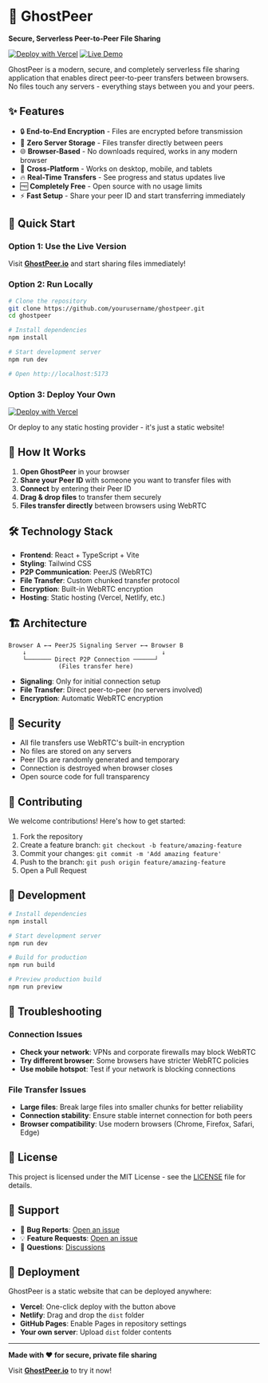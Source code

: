 # 👻 GhostPeer

**Secure, Serverless Peer-to-Peer File Sharing**

[![Deploy with Vercel](https://vercel.com/button)](https://vercel.com/new/clone?repository-url=https://github.com/yourusername/ghostpeer)
[![Live Demo](https://img.shields.io/badge/demo-ghostpeer.io-blue)](https://ghostpeer.io)

GhostPeer is a modern, secure, and completely serverless file sharing application that enables direct peer-to-peer transfers between browsers. No files touch any servers - everything stays between you and your peers.

## ✨ Features

- 🔒 **End-to-End Encryption** - Files are encrypted before transmission
- 🚀 **Zero Server Storage** - Files transfer directly between peers
- 🌐 **Browser-Based** - No downloads required, works in any modern browser
- 📱 **Cross-Platform** - Works on desktop, mobile, and tablets
- 🔥 **Real-Time Transfers** - See progress and status updates live
- 🆓 **Completely Free** - Open source with no usage limits
- ⚡ **Fast Setup** - Share your peer ID and start transferring immediately

## 🚀 Quick Start

### Option 1: Use the Live Version
Visit **[GhostPeer.io](https://ghostpeer.io)** and start sharing files immediately!

### Option 2: Run Locally
```bash
# Clone the repository
git clone https://github.com/yourusername/ghostpeer.git
cd ghostpeer

# Install dependencies
npm install

# Start development server
npm run dev

# Open http://localhost:5173
```

### Option 3: Deploy Your Own
[![Deploy with Vercel](https://vercel.com/button)](https://vercel.com/new/clone?repository-url=https://github.com/yourusername/ghostpeer)

Or deploy to any static hosting provider - it's just a static website!

## 🔧 How It Works

1. **Open GhostPeer** in your browser
2. **Share your Peer ID** with someone you want to transfer files with
3. **Connect** by entering their Peer ID
4. **Drag & drop files** to transfer them securely
5. **Files transfer directly** between browsers using WebRTC

## 🛠️ Technology Stack

- **Frontend**: React + TypeScript + Vite
- **Styling**: Tailwind CSS
- **P2P Communication**: PeerJS (WebRTC)
- **File Transfer**: Custom chunked transfer protocol
- **Encryption**: Built-in WebRTC encryption
- **Hosting**: Static hosting (Vercel, Netlify, etc.)

## 🏗️ Architecture

```
Browser A ←→ PeerJS Signaling Server ←→ Browser B
    ↓                                      ↓
    └─────── Direct P2P Connection ──────┘
              (Files transfer here)
```

- **Signaling**: Only for initial connection setup
- **File Transfer**: Direct peer-to-peer (no servers involved)
- **Encryption**: Automatic WebRTC encryption

## 🔐 Security

- All file transfers use WebRTC's built-in encryption
- No files are stored on any servers
- Peer IDs are randomly generated and temporary
- Connection is destroyed when browser closes
- Open source code for full transparency

## 🤝 Contributing

We welcome contributions! Here's how to get started:

1. Fork the repository
2. Create a feature branch: `git checkout -b feature/amazing-feature`
3. Commit your changes: `git commit -m 'Add amazing feature'`
4. Push to the branch: `git push origin feature/amazing-feature`
5. Open a Pull Request

## 📝 Development

```bash
# Install dependencies
npm install

# Start development server
npm run dev

# Build for production
npm run build

# Preview production build
npm run preview
```

## 🐛 Troubleshooting

### Connection Issues
- **Check your network**: VPNs and corporate firewalls may block WebRTC
- **Try different browser**: Some browsers have stricter WebRTC policies
- **Use mobile hotspot**: Test if your network is blocking connections

### File Transfer Issues
- **Large files**: Break large files into smaller chunks for better reliability
- **Connection stability**: Ensure stable internet connection for both peers
- **Browser compatibility**: Use modern browsers (Chrome, Firefox, Safari, Edge)

## 📄 License

This project is licensed under the MIT License - see the [LICENSE](LICENSE) file for details.

## 🌟 Support

- 🐛 **Bug Reports**: [Open an issue](https://github.com/yourusername/ghostpeer/issues)
- 💡 **Feature Requests**: [Open an issue](https://github.com/yourusername/ghostpeer/issues)
- 💬 **Questions**: [Discussions](https://github.com/yourusername/ghostpeer/discussions)

## 🚀 Deployment

GhostPeer is a static website that can be deployed anywhere:

- **Vercel**: One-click deploy with the button above
- **Netlify**: Drag and drop the `dist` folder
- **GitHub Pages**: Enable Pages in repository settings
- **Your own server**: Upload `dist` folder contents

---

**Made with ❤️ for secure, private file sharing**

Visit **[GhostPeer.io](https://ghostpeer.io)** to try it now! 